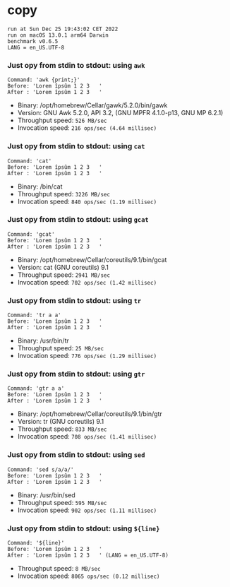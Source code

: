 # copy
 
    run at Sun Dec 25 19:43:02 CET 2022
    run on macOS 13.0.1 arm64 Darwin
    benchmark v0.6.5
    LANG = en_US.UTF-8
 
### Just opy from stdin to stdout: using `awk`
```shell
Command: 'awk {print;}'
Before: 'Lorem îpsûm 1 2 3   '
After : 'Lorem îpsûm 1 2 3   '
```
* Binary: /opt/homebrew/Cellar/gawk/5.2.0/bin/gawk
* Version: GNU Awk 5.2.0, API 3.2, (GNU MPFR 4.1.0-p13, GNU MP 6.2.1)
* Throughput speed: `526 MB/sec`
* Invocation speed: `216 ops/sec (4.64 millisec)`

### Just opy from stdin to stdout: using `cat`
```shell
Command: 'cat'
Before: 'Lorem îpsûm 1 2 3   '
After : 'Lorem îpsûm 1 2 3   '
```
* Binary: /bin/cat
* Throughput speed: `3226 MB/sec`
* Invocation speed: `840 ops/sec (1.19 millisec)`

### Just opy from stdin to stdout: using `gcat`
```shell
Command: 'gcat'
Before: 'Lorem îpsûm 1 2 3   '
After : 'Lorem îpsûm 1 2 3   '
```
* Binary: /opt/homebrew/Cellar/coreutils/9.1/bin/gcat
* Version: cat (GNU coreutils) 9.1
* Throughput speed: `2941 MB/sec`
* Invocation speed: `702 ops/sec (1.42 millisec)`

### Just opy from stdin to stdout: using `tr`
```shell
Command: 'tr a a'
Before: 'Lorem îpsûm 1 2 3   '
After : 'Lorem îpsûm 1 2 3   '
```
* Binary: /usr/bin/tr
* Throughput speed: `25 MB/sec`
* Invocation speed: `776 ops/sec (1.29 millisec)`

### Just opy from stdin to stdout: using `gtr`
```shell
Command: 'gtr a a'
Before: 'Lorem îpsûm 1 2 3   '
After : 'Lorem îpsûm 1 2 3   '
```
* Binary: /opt/homebrew/Cellar/coreutils/9.1/bin/gtr
* Version: tr (GNU coreutils) 9.1
* Throughput speed: `833 MB/sec`
* Invocation speed: `708 ops/sec (1.41 millisec)`

### Just opy from stdin to stdout: using `sed`
```shell
Command: 'sed s/a/a/'
Before: 'Lorem îpsûm 1 2 3   '
After : 'Lorem îpsûm 1 2 3   '
```
* Binary: /usr/bin/sed
* Throughput speed: `595 MB/sec`
* Invocation speed: `902 ops/sec (1.11 millisec)`

### Just opy from stdin to stdout: using `${line}`
```shell
Command: '${line}'
Before: 'Lorem îpsûm 1 2 3   '
After : 'Lorem îpsûm 1 2 3   ' (LANG = en_US.UTF-8)
```
* Throughput speed: `8 MB/sec`
* Invocation speed: `8065 ops/sec (0.12 millisec)`

